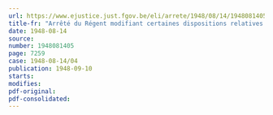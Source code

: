 ```yaml
---
url: https://www.ejustice.just.fgov.be/eli/arrete/1948/08/14/1948081405/justel
title-fr: "Arrêté du Régent modifiant certaines dispositions relatives à l'exécution générale de la loi sur les poids et mesures"
date: 1948-08-14
source:
number: 1948081405
page: 7259
case: 1948-08-14/04
publication: 1948-09-10
starts:
modifies:
pdf-original:
pdf-consolidated:
---
```



